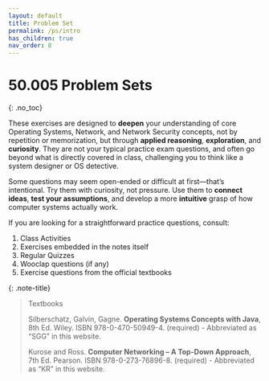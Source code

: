 ```yaml
---
layout: default
title: Problem Set 
permalink: /ps/intro
has_children: true
nav_order: 8
---
```


# 50.005 Problem Sets
{: .no_toc}

These exercises are designed to **deepen** your understanding of core Operating Systems, Network, and Network Security concepts, <span class="orange-bold">not by repetition or memorization</span>, but through **applied reasoning**, **exploration**, and **curiosity**. They are not your typical practice exam questions, and often go beyond what is directly covered in class, challenging you to think like a system designer or OS detective. 

Some questions may seem open-ended or difficult at first—that’s intentional. Try them with curiosity, not pressure. Use them to **connect ideas**, **test your assumptions**, and develop a more **intuitive** grasp of how computer systems actually work.

If you are looking for a straightforward practice questions, consult:
1. Class Activities
2. Exercises embedded in the notes itself 
3. Regular Quizzes 
4. Wooclap questions (if any)
5. Exercise questions from the official textbooks

{: .note-title}
> Textbooks
> 
> Silberschatz, Galvin, Gagne. **Operating Systems Concepts with Java**, 8th Ed. Wiley. ISBN 978-0-470-50949-4. (required) - Abbreviated as “SGG” in this website.
>
> Kurose and Ross. **Computer Networking – A Top-Down Approach**, 7th Ed. Pearson. ISBN 978-0-273-76896-8. (required) - Abbreviated as “KR” in this website. 


